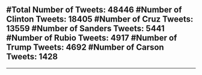#Total Number of Tweets: 48446 
#Number of Clinton Tweets: 18405
#Number of Cruz Tweets: 13559
#Number of Sanders Tweets: 5441
#Number of Rubio Tweets: 4917
#Number of Trump Tweets: 4692
#Number of Carson Tweets: 1428
---
---
